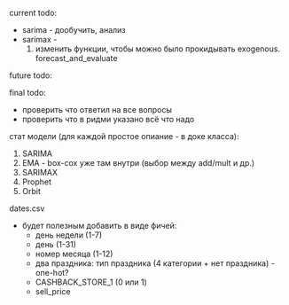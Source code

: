 current todo:
- sarima - дообучить, анализ
- sarimax - 
    1. изменить функции, чтобы можно было прокидывать exogenous. forecast_and_evaluate 

future todo:


final todo:
* проверить что ответил на все вопросы
* проверить что в ридми указано всё что надо



стат модели (для каждой простое опиание - в доке класса):
1. SARIMA
2. EMA - box-cox уже там внутри (выбор между add/mult и др.)
3. SARIMAX
4. Prophet
5. Orbit


dates.csv
* будет полезным добавить в виде фичей:
    * день недели (1-7)
    * день (1-31)
    * номер месяца (1-12)
    * два праздника: тип праздника (4 категории + нет праздника) - one-hot?
    * CASHBACK_STORE_1 (0 или 1)
    * sell_price
